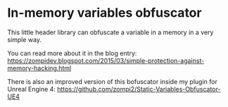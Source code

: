 In-memory variables obfuscator
=====
This little header library can obfuscate a variable in a memory in a very simple way.  

You can read more about it in the blog entry: https://zompidev.blogspot.com/2015/03/simple-protection-against-memory-hacking.html

There is also an improved version of this bofuscator inside my plugin for Unreal Engine 4: https://github.com/zompi2/Static-Variables-Obfuscator-UE4

